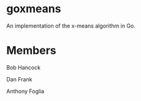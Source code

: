 goxmeans
========

An implementation of the x-means algorithm in Go.



Members
========
Bob Hancock

Dan Frank

Anthony Foglia
